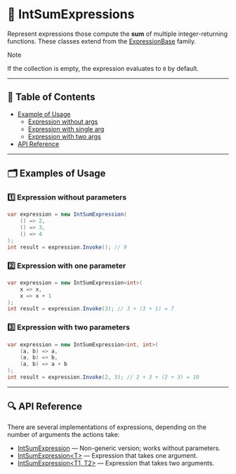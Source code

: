 # 🧩 IntSumExpressions

Represent expressions those compute the **sum** of multiple integer-returning functions. These classes extend from
the [ExpressionBase](ExpressionsBase.md) family.

> [!NOTE]
> If the collection is empty, the expression evaluates to `0` by default.

---

## 📑 Table of Contents

- [Example of Usage](#-example-of-usage)
    - [Expression without args](#ex1)
    - [Expression with single arg](#ex2)
    - [Expression with two args](#ex3)
- [API Reference](#-api-reference)

---

## 🗂 Examples of Usage

<div id="ex1"></div>

### 1️⃣ Expression without parameters

```csharp
var expression = new IntSumExpression(
    () => 2,
    () => 3,
    () => 4
);
int result = expression.Invoke(); // 9
```

<div id="ex2"></div>

### 2️⃣ Expression with one parameter

```csharp
var expression = new IntSumExpression<int>(
    x => x,
    x => x + 1
);
int result = expression.Invoke(3); // 3 + (3 + 1) = 7
```

<div id="ex3"></div>

### 3️⃣ Expression with two parameters

```csharp
var expression = new IntSumExpression<int, int>(
    (a, b) => a,
    (a, b) => b,
    (a, b) => a + b
);
int result = expression.Invoke(2, 3); // 2 + 3 + (2 + 3) = 10
```

---

## 🔍 API Reference

There are several implementations of expressions, depending on the number of arguments the actions take:

- [IntSumExpression](IntSumExpression.md) — Non-generic version; works without parameters.
- [IntSumExpression&lt;T&gt;](IntSumExpression%601.md) — Expression that takes one argument.
- [IntSumExpression&lt;T1, T2&gt;](IntSumExpression%602.md) — Expression that takes two arguments.